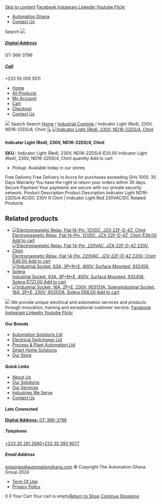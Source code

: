 [Skip to content](https://store.automationghana.com/product/indicator-light-nd16-22ds-4-ac-dc-230v-r-chint/#content)
[ Facebook ](https://www.facebook.com/automationgh/) [ Instagram ](https://www.instagram.com/automationgh/) [ Linkedin ](https://www.linkedin.com/company/the-automation-ghana-limited/) [ Youtube ](https://www.youtube.com/channel/UCurrRDUSm5oIW39VXjn1u0w) [ Flickr ](https://www.flickr.com/photos/181794037@N07/)
  * [ Automation Ghana ](https://automationghana.com)
  * [ Contact Us ](https://store.automationghana.com/contact/)


Search
[ ![](https://store.automationghana.com/wp-content/uploads/2024/04/Website-TAGG-Logo-BLUE.png) ](https://store.automationghana.com/)
[ ](https://maps.app.goo.gl/m4xeaagWCNbLk4jM6)
#####  [ Digital Address ](https://maps.app.goo.gl/m4xeaagWCNbLk4jM6)
GT-366-3796 
[ ](tel:+233550055511)
#####  [ Call ](tel:+233550055511)
+233 55 005 5511 
  * [Home](https://store.automationghana.com/)
  * [All Products](https://store.automationghana.com/shop/)
  * [My Account](https://store.automationghana.com/my-account/)
  * [Cart](https://store.automationghana.com/cart/)
  * [Checkout](https://store.automationghana.com/checkout/)
  * [Contact Us](https://store.automationghana.com/contact/)


[![](https://store.automationghana.com/wp-content/uploads/2024/04/AutomationGhana_logo_white.png)](https://store.automationghana.com)
Search
Search
[Home](https://store.automationghana.com) / [Industrial Controls](https://store.automationghana.com/product-category/industrial-controls/) / Indicator Light (Red), 230V, ND16-22DS/4, Chint
[🔍](https://store.automationghana.com/product/indicator-light-nd16-22ds-4-ac-dc-230v-r-chint/)
[![Indicator Light \(Red\), 230V, ND16-22DS/4, Chint](https://store.automationghana.com/wp-content/uploads/2020/04/ND16-22DS_4-AC_DC-230V-R.jpg)](https://store.automationghana.com/wp-content/uploads/2020/04/ND16-22DS_4-AC_DC-230V-R.jpg)
####  Indicator Light (Red), 230V, ND16-22DS/4, Chint 
**SKU :** Indicator Light (Red), 230V, ND16-22DS/4 
₵20.00
Indicator Light (Red), 230V, ND16-22DS/4, Chint quantity
Add to cart
  * Pickup: Available today in our stores


Free Delivery 
Free Delivery in Accra for purchases exceeding GHs 1000. 
30 Days Warranty 
You have the right to return your orders within 30 days. 
Secure Payment 
Your payments are secure with our private security network. 
Product Description
Product Description
Indicator Light ND16-22DS/4 AC/DC 230V R Chint | Indicator Light Red 230VAC/DC
Related Products 
## Related products
  * [![Electromagnetic Relay, Flat,14-Pin, 12VDC, JZX-22F-D-4Z, Chint](https://store.automationghana.com/wp-content/uploads/2020/04/14-Pin-Relay-JZX-22F-D-4Z-24VDC-Chint-300x300.jpg)Electromagnetic Relay, Flat,14-Pin, 12VDC, JZX-22F-D-4Z, Chint ₵36.00 ](https://store.automationghana.com/product/14-pin-relay-jzx-22f-d-4z-12vdc-chint/)
[Add to cart](https://store.automationghana.com/product/indicator-light-nd16-22ds-4-ac-dc-230v-r-chint/?add-to-cart=1595)
  * [![Electromagnetic Relay, Flat 14-Pin, 220VAC, JZX-22F-D-4Z 220V, Chint](https://store.automationghana.com/wp-content/uploads/2020/04/14-Pin-Relay-JZX-22F-D-4Z-12VDC-Chint-300x300.jpg)Electromagnetic Relay, Flat 14-Pin, 220VAC, JZX-22F-D-4Z 220V, Chint ₵46.00 ](https://store.automationghana.com/product/14-pin-relay-jzx-22f-d-4z-220v-chint/)
[Add to cart](https://store.automationghana.com/product/indicator-light-nd16-22ds-4-ac-dc-230v-r-chint/?add-to-cart=1596)
  * [![Industrial Socket, 63A, 3P+N+E, 400V, Surface Mounted, 932456, Solera](https://store.automationghana.com/wp-content/uploads/2020/04/932456.png)Industrial Socket, 63A, 3P+N+E, 400V, Surface Mounted, 932456, Solera ₵721.00 ](https://store.automationghana.com/product/surface-mounted-socket-932456-solera/)
[Add to cart](https://store.automationghana.com/product/indicator-light-nd16-22ds-4-ac-dc-230v-r-chint/?add-to-cart=1537)
  * [![Industrial Socket, 16A, 2P+E, 230V, 903131A, Solera](https://store.automationghana.com/wp-content/uploads/2020/04/903131A.png)Industrial Socket, 16A, 2P+E, 230V, 903131A, Solera ₵66.00 ](https://store.automationghana.com/product/industrial-socket-903131a-solera/)
[Add to cart](https://store.automationghana.com/product/indicator-light-nd16-22ds-4-ac-dc-230v-r-chint/?add-to-cart=1513)


![](https://store.automationghana.com/wp-content/uploads/2024/04/AutomationGhana_logo_white.png)
We provide unique electrical and automation services and products through innovation, training and exceptional customer service.
[ Facebook ](https://www.facebook.com/automationgh/) [ Instagram ](https://www.instagram.com/automationgh/) [ Linkedin ](https://www.linkedin.com/company/the-automation-ghana-limited/) [ Youtube ](https://www.youtube.com/channel/UCurrRDUSm5oIW39VXjn1u0w) [ Flickr ](https://www.flickr.com/photos/181794037@N07/)
#### Our Brands
  * [ Automation Solutions Ltd ](https://store.automationghana.com/product/indicator-light-nd16-22ds-4-ac-dc-230v-r-chint/)
  * [ Electrical Switchgear Ltd ](https://store.automationghana.com/product/indicator-light-nd16-22ds-4-ac-dc-230v-r-chint/)
  * [ Process & Plant Automation Ltd ](https://store.automationghana.com/product/indicator-light-nd16-22ds-4-ac-dc-230v-r-chint/)
  * [ Smart Home Solutions ](https://store.automationghana.com/product/indicator-light-nd16-22ds-4-ac-dc-230v-r-chint/)
  * [ Our Store ](https://store.automationghana.com/product/indicator-light-nd16-22ds-4-ac-dc-230v-r-chint/)


#### Quick Links
  * [ About Us ](https://store.automationghana.com/product/indicator-light-nd16-22ds-4-ac-dc-230v-r-chint/)
  * [ Our Solutions ](https://store.automationghana.com/product/indicator-light-nd16-22ds-4-ac-dc-230v-r-chint/)
  * [ Our Services ](https://store.automationghana.com/product/indicator-light-nd16-22ds-4-ac-dc-230v-r-chint/)
  * [ Industries We Serve ](https://store.automationghana.com/product/indicator-light-nd16-22ds-4-ac-dc-230v-r-chint/)
  * [ Contact Us ](https://store.automationghana.com/product/indicator-light-nd16-22ds-4-ac-dc-230v-r-chint/)


#### Lets Connected
[**Digital Address:** GT-366-3796](https://maps.app.goo.gl/m4xeaagWCNbLk4jM6)
#####  Telephone 
[ +233 30 281 2680](tel:+233302812680)[+233 30 393 9077](https://store.automationghana.com/product/indicator-light-nd16-22ds-4-ac-dc-230v-r-chint/+233303939077)
#####  Email Address 
enquiries@automationghana.com 
© Copyright The Automation Ghana Group 2024
  * [ Term Of Use ](https://store.automationghana.com/product/indicator-light-nd16-22ds-4-ac-dc-230v-r-chint/)
  * [ Privacy Policy ](https://store.automationghana.com/product/indicator-light-nd16-22ds-4-ac-dc-230v-r-chint/)


0
0
Your Cart
Your cart is empty[Return to Shop](https://store.automationghana.com/shop/)
[Continue Shopping](https://store.automationghana.com/product/indicator-light-nd16-22ds-4-ac-dc-230v-r-chint/)
